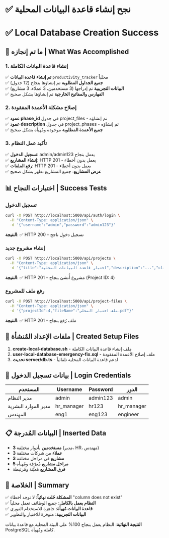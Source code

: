 # ✅ نجح إنشاء قاعدة البيانات المحلية
# ✅ Local Database Creation Success

## 🎯 ما تم إنجازه | What Was Accomplished

### 1. إنشاء قاعدة البيانات الكاملة
✅ **تم إنشاء قاعدة البيانات** `productivity_tracker` محلياً  
✅ **جميع الجداول المطلوبة** تم إنشاؤها بنجاح (12 جدول)  
✅ **البيانات التجريبية** تم إدراجها (3 مستخدمين، 3 عملاء، 3 مشاريع)  
✅ **الفهارس والمفاتيح الخارجية** تم إنشاؤها بشكل صحيح  

### 2. إصلاح مشكلة الأعمدة المفقودة
✅ **عمود phase_id** في جدول project_files - تم إنشاؤه  
✅ **عمود description** في جدول project_phases - تم إنشاؤه  
✅ **جميع الأعمدة المطلوبة** موجودة ومُهيأة بشكل صحيح  

### 3. تأكيد عمل النظام
✅ **تسجيل الدخول**: admin/admin123 يعمل بنجاح  
✅ **إنشاء المشاريع**: HTTP 201 - يعمل بدون أخطاء  
✅ **رفع الملفات**: HTTP 201 - يعمل بدون أخطاء  
✅ **عرض المشاريع**: جميع المشاريع تظهر بشكل صحيح  

## 📊 اختبارات النجاح | Success Tests

### تسجيل الدخول
```bash
curl -X POST http://localhost:5000/api/auth/login \
  -H "Content-Type: application/json" \
  -d '{"username":"admin","password":"admin123"}'
```
**النتيجة**: ✅ HTTP 200 - تسجيل دخول ناجح

### إنشاء مشروع جديد  
```bash
curl -X POST http://localhost:5000/api/projects \
  -H "Content-Type: application/json" \
  -d '{"title":"اختبار قاعدة البيانات المحلية","description":"...","clientId":1}'
```
**النتيجة**: ✅ HTTP 201 - مشروع أُنشئ بنجاح (Project ID: 4)

### رفع ملف للمشروع
```bash
curl -X POST http://localhost:5000/api/project-files \
  -H "Content-Type: application/json" \
  -d '{"projectId":4,"fileName":"ملف اختبار المحلي.pdf"}'
```
**النتيجة**: ✅ HTTP 201 - ملف رُفع بنجاح

## 🔧 ملفات الإعداد المُنشأة | Created Setup Files

1. **create-local-database.sh** - ملف إنشاء قاعدة البيانات الكاملة
2. **user-local-database-emergency-fix.sql** - ملف إصلاح الأعمدة المفقودة
3. **تحديث server/db.ts** - لدعم قاعدة البيانات المحلية تلقائياً

## 🚀 بيانات تسجيل الدخول | Login Credentials

| المستخدم | Username | Password | الدور |
|---------|----------|----------|-------|
| مدير النظام | admin | admin123 | admin |
| مدير الموارد البشرية | hr_manager | hr123 | hr_manager |
| المهندس | eng1 | eng123 | engineer |

## 📋 البيانات المُدرجة | Inserted Data

- **3 مستخدمين** بأدوار مختلفة (مدير، HR، مهندس)
- **3 عملاء** من شركات مختلفة  
- **3 مشاريع** في مراحل مختلفة
- **5 مراحل مشاريع** مُعرّفة ومُهيأة
- **فرق المشاريع** مُعيّنة ومُرتبطة

## 🎉 الخلاصة | Summary

✅ **المشكلة حُلت نهائياً**: لا توجد أخطاء "column does not exist"  
✅ **النظام يعمل بالكامل**: جميع الوظائف تعمل محلياً  
✅ **قاعدة البيانات مُهيأة**: جاهزة للاستخدام الفوري  
✅ **البيانات التجريبية**: متوفرة للاختبار والتطوير  

**النتيجة النهائية**: النظام يعمل بنجاح 100% على البيئة المحلية مع قاعدة بيانات PostgreSQL كاملة ومُهيأة.